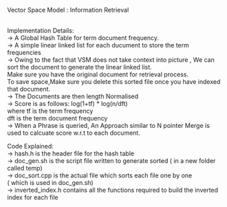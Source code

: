 Vector Space Model : Information Retrieval<br><br>

Implementation Details:<br>
-> A Global Hash Table for term document frequency.<br>
-> A simple linear linked list for each ducument to store the term frequencies<br>
-> Owing to the fact that VSM does not take context into picture , We can sort the document to generate the linear linked list.<br>
	Make sure you have the original document for retrieval process.<br>
	To save space,Make sure you delete this sorted file once you have indexed that document.<br>
-> The Documents are then length Normalised<br>
-> Score is as follows:  log(1+tf) * log(n/dft) <br>
	where tf is the term frequency<br>
	dft is the term document frequency <br>
-> When a Phrase is queried, An Approach similar to N pointer Merge is used to calcuate score w.r.t to each document.<br>


Code Explained: <br>
-> hash.h is the header file for the hash table <br>
-> doc_gen.sh is the script file written to generate sorted ( in a new folder called temp) <br>
-> doc_sort.cpp is the actual file which sorts each file one by one <br>
	( which is used in doc_gen.sh) <br>
-> inverted_index.h contains all the functions required to build the inverted index for each file<br>


